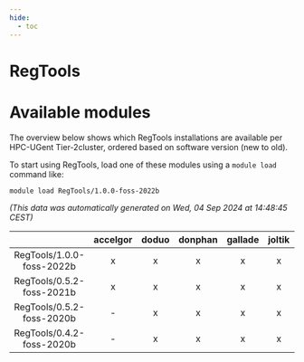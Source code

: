 ```yaml
---
hide:
  - toc
---
```


RegTools
========

# Available modules


The overview below shows which RegTools installations are available per HPC-UGent Tier-2cluster, ordered based on software version (new to old).

To start using RegTools, load one of these modules using a `module load` command like:

```shell
module load RegTools/1.0.0-foss-2022b
```

*(This data was automatically generated on Wed, 04 Sep 2024 at 14:48:45 CEST)*  

| |accelgor|doduo|donphan|gallade|joltik|shinx|skitty|
| :---: | :---: | :---: | :---: | :---: | :---: | :---: | :---: |
|RegTools/1.0.0-foss-2022b|x|x|x|x|x|-|x|
|RegTools/0.5.2-foss-2021b|x|x|x|x|x|-|x|
|RegTools/0.5.2-foss-2020b|-|x|x|x|x|-|x|
|RegTools/0.4.2-foss-2020b|-|x|x|x|x|-|x|
